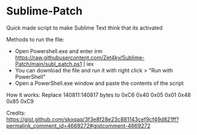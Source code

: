 # Sublime-Patch
Quick made script to make Sublime Text think that its activated

Methods to run the file:
- Open Powershell.exe and enter irm https://raw.githubusercontent.com/Zet4ky/Sublime-Patch/main/subl_patch.ps1 | iex
- You can download the file and run it with right click > "Run with PowerShell"
- Open a PowerShell.exe window and paste the contents of the script

How it works:
Replace 140811:140817 bytes to 0xC6 0x40 0x05 0x01 0x48 0x85 0xC9

Credits: https://gist.github.com/skoqaq/3f3e8f28e23c881143cef9cf49d821ff?permalink_comment_id=4669272#gistcomment-4669272
